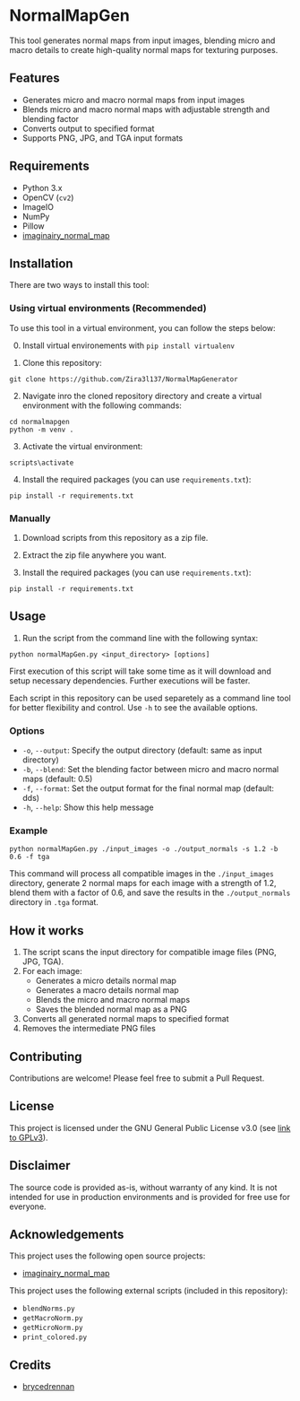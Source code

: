 # NormalMapGen

This tool generates normal maps from input images, blending micro and macro details to create high-quality normal maps for texturing purposes.

## Features

- Generates micro and macro normal maps from input images
- Blends micro and macro normal maps with adjustable strength and blending factor
- Converts output to specified format
- Supports PNG, JPG, and TGA input formats

## Requirements

- Python 3.x
- OpenCV (`cv2`)
- ImageIO
- NumPy
- Pillow
- [imaginairy_normal_map](https://github.com/brycedrennan/imaginairy-normal-map)

## Installation

There are two ways to install this tool:

### Using virtual environments (Recommended)

To use this tool in a virtual environment, you can follow the steps below:

0. Install virtual environements with `pip install virtualenv`

1. Clone this repository:
  
  ```
  git clone https://github.com/Zira3l137/NormalMapGenerator
  ```


2. Navigate inro the cloned repository directory and create a virtual environment with the following commands:

  ```
  cd normalmapgen
  python -m venv .
  ```

3. Activate the virtual environment:

  ```
  scripts\activate
  ```

4. Install the required packages (you can use `requirements.txt`):
  
  ```
  pip install -r requirements.txt
  ```

### Manually

1. Download scripts from this repository as a zip file.

2. Extract the zip file anywhere you want.

3. Install the required packages (you can use `requirements.txt`):

  ```
  pip install -r requirements.txt
  ```

## Usage

1. Run the script from the command line with the following syntax:

  ```
  python normalMapGen.py <input_directory> [options]
  ```

First execution of this script will take some time as it will download and setup necessary dependencies. Further executions will be faster.

Each script in this repository can be used separetely as a command line tool for better flexibility and control. Use `-h` to see the available options.

### Options

- `-o`, `--output`: Specify the output directory (default: same as input directory)
- `-b`, `--blend`: Set the blending factor between micro and macro normal maps (default: 0.5)
- `-f`, `--format`: Set the output format for the final normal map (default: dds)
- `-h`, `--help`: Show this help message

### Example

```
python normalMapGen.py ./input_images -o ./output_normals -s 1.2 -b 0.6 -f tga
```

This command will process all compatible images in the `./input_images` directory, generate 2 normal maps for each image with a strength of 1.2, blend them with a factor of 0.6, and save the results in the `./output_normals` directory in `.tga` format.

## How it works

1. The script scans the input directory for compatible image files (PNG, JPG, TGA).
2. For each image:
   - Generates a micro details normal map
   - Generates a macro details normal map
   - Blends the micro and macro normal maps
   - Saves the blended normal map as a PNG
3. Converts all generated normal maps to specified format
4. Removes the intermediate PNG files

## Contributing

Contributions are welcome! Please feel free to submit a Pull Request.

## License

This project is licensed under the GNU General Public License v3.0 (see [link to GPLv3](https://www.gnu.org/licenses/gpl-3.0.html)).

## Disclaimer

The source code is provided as-is, without warranty of any kind. It is not intended for use in production environments and is provided for free use for everyone.

## Acknowledgements

This project uses the following open source projects:
- [imaginairy_normal_map](https://github.com/brycedrennan/imaginairy-normal-map)

This project uses the following external scripts (included in this repository):
- `blendNorms.py`
- `getMacroNorm.py`
- `getMicroNorm.py`
- `print_colored.py`

## Credits

- [brycedrennan](https://github.com/brycedrennan)
